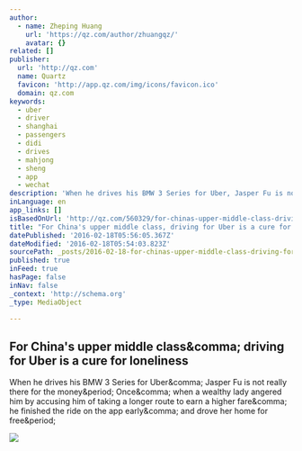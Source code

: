 ```yaml
---
author:
  - name: Zheping Huang
    url: 'https://qz.com/author/zhuangqz/'
    avatar: {}
related: []
publisher:
  url: 'http://qz.com'
  name: Quartz
  favicon: 'http://app.qz.com/img/icons/favicon.ico'
  domain: qz.com
keywords:
  - uber
  - driver
  - shanghai
  - passengers
  - didi
  - drives
  - mahjong
  - sheng
  - app
  - wechat
description: 'When he drives his BMW 3 Series for Uber, Jasper Fu is not really there for the money. Once, when a wealthy lady angered him by accusing him of taking a longer route to earn a higher fare, he finished the ride on the app early, and drove her home for free.'
inLanguage: en
app_links: []
isBasedOnUrl: 'http://qz.com/560329/for-chinas-upper-middle-class-driving-for-uber-is-a-cure-for-loneliness/'
title: "For China's upper middle class, driving for Uber is a cure for loneliness"
datePublished: '2016-02-18T05:56:05.367Z'
dateModified: '2016-02-18T05:54:03.823Z'
sourcePath: _posts/2016-02-18-for-chinas-upper-middle-class-driving-for-uber-is-a-cure-f.md
published: true
inFeed: true
hasPage: false
inNav: false
_context: 'http://schema.org'
_type: MediaObject

---
```

<article style=""><h1>For China's upper middle class&amp;comma; driving for Uber is a cure for loneliness</h1><p>When he drives his BMW 3 Series for Uber&amp;comma; Jasper Fu is not really there for the money&amp;period; Once&amp;comma; when a wealthy lady angered him by accusing him of taking a longer route to earn a higher fare&amp;comma; he finished the ride on the app early&amp;comma; and drove her home for free&amp;period;</p><img src="https://qzprod.files.wordpress.com/2015/11/jasper-fu-aka-190cm-e1450322840707.jpg?quality=80&amp;strip=all&amp;w=1024" /></article>